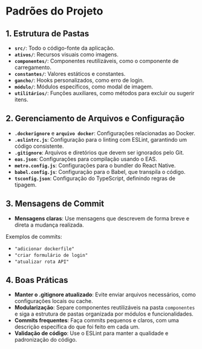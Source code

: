 # Padrões do Projeto

## 1. Estrutura de Pastas
- **`src/`**: Todo o código-fonte da aplicação.
- **`ativos/`**: Recursos visuais como imagens.
- **`componentes/`**: Componentes reutilizáveis, como o componente de carregamento.
- **`constantes/`**: Valores estáticos e constantes.
- **`gancho/`**: Hooks personalizados, como erro de login.
- **`módulo/`**: Módulos específicos, como modal de imagem.
- **`utilitários/`**: Funções auxiliares, como métodos para excluir ou sugerir itens.

## 2. Gerenciamento de Arquivos e Configuração
- **`.dockerignore`** e **`arquivo docker`**: Configurações relacionadas ao Docker.
- **`.eslintrc.js`**: Configuração para o linting com ESLint, garantindo um código consistente.
- **`.gitignore`**: Arquivos e diretórios que devem ser ignorados pelo Git.
- **`eas.json`**: Configurações para compilação usando o EAS.
- **`metro.config.js`**: Configurações para o bundler do React Native.
- **`babel.config.js`**: Configuração para o Babel, que transpila o código.
- **`tsconfig.json`**: Configuração do TypeScript, definindo regras de tipagem.

## 3. Mensagens de Commit
- **Mensagens claras**: Use mensagens que descrevem de forma breve e direta a mudança realizada.

Exemplos de commits:
- `"adicionar dockerfile"`
- `"criar formulário de login"`
- `"atualizar rota API"`

## 4. Boas Práticas
- **Manter o .gitignore atualizado**: Evite enviar arquivos necessários, como configurações locais ou cache.
- **Modularização**: Separe componentes reutilizáveis na pasta `componentes` e siga a estrutura de pastas organizada por módulos e funcionalidades.
- **Commits frequentes**: Faça commits pequenos e claros, com uma descrição específica do que foi feito em cada um.
- **Validação de código**: Use o ESLint para manter a qualidade e padronização do código.